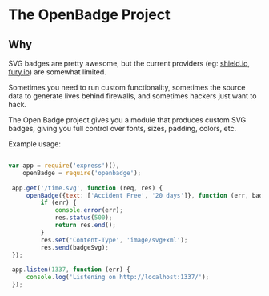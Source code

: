 # The OpenBadge Project
## Why
SVG badges are pretty awesome, but the current providers (eg: [shield.io](http://shield.io), [fury.io](http://fury.io)) are somewhat limited.

Sometimes you need to run custom functionality, sometimes the source data to generate lives behind firewalls, and sometimes hackers just want to hack.
 
The Open Badge project gives you a module that produces custom SVG badges, giving you full control over fonts, sizes, padding, colors, etc.

Example usage: 
 
```javascript

var app = require('express')(),
    openBadge = require('openbadge');
 
 app.get('/time.svg', function (req, res) {
     openBadge({text: ['Accident Free', '20 days']}, function (err, badgeSvg) {
         if (err) {
             console.error(err);
             res.status(500);
             return res.end();
         }
         res.set('Content-Type', 'image/svg+xml');
         res.send(badgeSvg);  
 });
 
 app.listen(1337, function (err) {
     console.log('Listening on http://localhost:1337/');
 });
 ```
